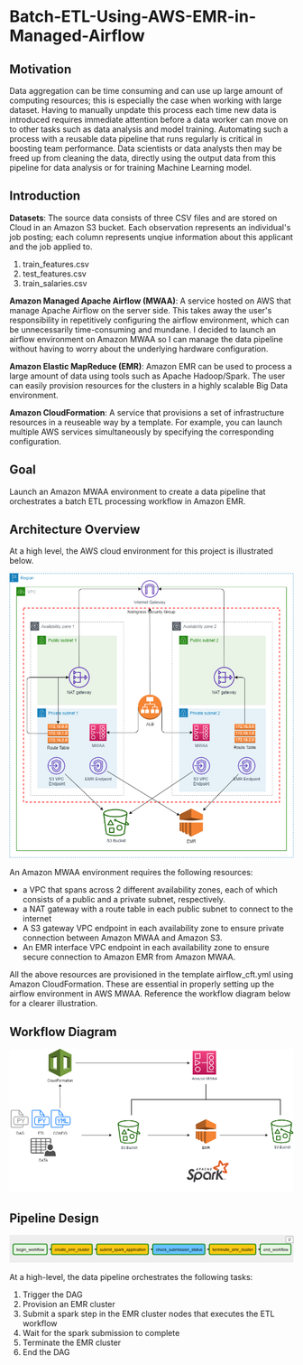 # Batch-ETL-Using-AWS-EMR-in-Managed-Airflow

## Motivation

Data aggregation can be time consuming and can use up large amount of computing resources; this is especially the case when working with large dataset. Having to manually unpdate this process each time new data is introduced requires immediate attention before a data worker can move on to other tasks such as data analysis and model training. Automating such a process with a reusable data pipeline that runs regularly is critical in boosting team performance. Data scientists or data analysts then may be freed up from cleaning the data, directly using the output data from this pipeline for data analysis or for training Machine Learning model. 

## Introduction

**Datasets**: The source data consists of three CSV files and are stored on Cloud in an Amazon S3 bucket. Each observation represents an individual's job posting; each column represents unqiue information about this applicant and the job applied to.
1. train_features.csv
2. test_features.csv
3. train_salaries.csv

**Amazon Managed Apache Airflow (MWAA)**: A service hosted on AWS that manage Apache Airflow on the server side. This takes away the user's responsibility in repetitively configuring the airflow environment, which can be unnecessarily time-consuming and mundane. I decided to launch an airflow environment on Amazon MWAA so I can manage the data pipeline without having to worry about the underlying hardware configuration. 

**Amazon Elastic MapReduce (EMR)**: Amazon EMR can be used to process a large amount of data using tools such as Apache Hadoop/Spark. The user can easily provision resources for the clusters in a highly scalable Big Data environment. 

**Amazon CloudFormation**: A service that provisions a set of infrastructure resources in a reuseable way by a template. For example, you can launch multiple AWS services simultaneously by specifying the corresponding configuration.

## Goal
Launch an Amazon MWAA environment to create a data pipeline that orchestrates a batch ETL processing workflow in Amazon EMR.

## Architecture Overview
At a high level, the AWS cloud environment for this project is illustrated below. 

![](images/architecture_overview.png)
 
An Amazon MWAA environment requires the following resources:
- a VPC that spans across 2 different availability zones, each of which consists of a public and a private subnet, respectively. 
- a NAT gateway with a route table in each public subnet to connect to the internet 
- A S3 gateway VPC endpoint in each availability zone to ensure private connection between Amazon MWAA and Amazon S3.
- An EMR interface VPC endpoint in each availability zone to ensure secure connection to Amazon EMR from Amazon MWAA.

All the above resources are provisioned in the template airflow_cft.yml using Amazon CloudFormation. These are essential in properly setting up the airflow environment in AWS MWAA. Reference the workflow diagram below for a clearer illustration. 

## Workflow Diagram

![](images/pipeline_design.png)

## Pipeline Design

![](images/salary_pipeline_dag_graph.PNG)

At a high-level, the data pipeline orchestrates the following tasks:
1. Trigger the DAG
2. Provision an EMR cluster
3. Submit a spark step in the EMR cluster nodes that executes the ETL workflow 
4. Wait for the spark submission to complete
5. Terminate the EMR cluster
6. End the DAG
